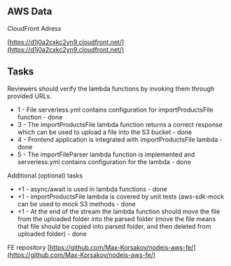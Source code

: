 

## AWS Data

CloudFront Adress

[https://d1j0a2cxkc2yn9.cloudfront.net/](https://d1j0a2cxkc2yn9.cloudfront.net/)

## Tasks

Reviewers should verify the lambda functions by invoking them through provided URLs.

- 1 - File serverless.yml contains configuration for importProductsFile function - done
- 3 - The importProductsFile lambda function returns a correct response which can be used to upload a file into the S3 bucket - done
- 4 - Frontend application is integrated with importProductsFile lambda - done
- 5 - The importFileParser lambda function is implemented and serverless.yml contains configuration for the lambda - done

Additional (optional) tasks
- +1 - async/await is used in lambda functions - done
- +1 - importProductsFile lambda is covered by unit tests (aws-sdk-mock can be used to mock S3 methods - done
- +1 - At the end of the stream the lambda function should move the file from the uploaded folder into the parsed folder (move the file means that file should be copied into parsed folder, and then deleted from uploaded folder) - done

FE repository
[https://github.com/Max-Korsakov/nodejs-aws-fe/](https://github.com/Max-Korsakov/nodejs-aws-fe/)

